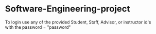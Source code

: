 # Software-Engineering-project

To login use any of the provided Student, Staff, Advisor, or instructor id's with the password = "password"
